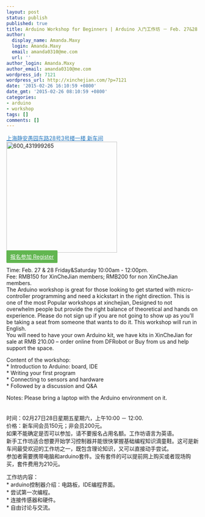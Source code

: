 ```yaml
---
layout: post
status: publish
published: true
title: Arduino Workshop for Beginners | Arduino 入门工作坊 － Feb. 27&28
author:
  display_name: Amanda.Maxy
  login: Amanda.Maxy
  email: amanda0310@me.com
  url: ''
author_login: Amanda.Maxy
author_email: amanda0310@me.com
wordpress_id: 7121
wordpress_url: http://xinchejian.com/?p=7121
date: '2015-02-26 16:10:59 +0800'
date_gmt: '2015-02-26 08:10:59 +0800'
categories:
- arduino
- workshop
tags: []
comments: []
---
```

<p><a style="color: #2578bf;" href="http://xinchejian.huodongxing.com/event/map/5244063275800" target="_blank">上海静安愚园东路28号3号楼一楼 新车间</a><br />
<a href="http://xinchejian.com/wp-content/uploads/2014/11/600_431999265.jpeg"><img src="http://xinchejian.com/wp-content/uploads/2014/11/600_431999265-290x290.jpeg" alt="600_431999265" width="290" height="290" class="aligncenter size-thumbnail wp-image-7115" /></a><br />
<a style="background-color:#62b651;color:white;border-radius:2px;cursor:pointer;font-size:14px;padding:8px 10px;" href="http://www.huodongxing.com/event/4271103685100" target="_blank" title="立即报名">报名参加 Register</a><br />
<!--:en--><br />
Time: Feb. 27 &amp; 28 Friday&Saturday 10:00am - 12:00pm.<br />
Fee: RMB150 for XinCheJian members; RMB200 for non XinCheJian members.<br />
The Arduino workshop is great for those looking to get started with micro-controller programming and need a kickstart in the right direction. This is one of the most Popular workshops at xinchejian, Designed to not overwhelm people but provide the right balance of theoretical and hands on experience. Please do not sign up if you are not going to show up as you&rsquo;ll be taking a seat from someone that wants to do it. This workshop will run in English.<br />
You will need to have your own Arduino kit, we have kits in XinCheJian for sale at RMB 210.00 &ndash; order online from DFRobot or Buy from us and help support the space.</p>
<p>Content of the workshop:<br />
* Introduction to Arduino: board, IDE<br />
* Writing your first program<br />
* Connecting to sensors and hardware<br />
* Followed by a discussion and Q&A</p>
<p>Notes: Please bring a laptop with the Arduino environment on it.<br />
<!--:--><br />
<!--:zh--><br />
时间：02月27日28日星期五星期六，上午10:00 － 12:00.<br />
价格：新车间会员150元；非会员200元。<br />
如果不能确定是否可以参加，请不要报名占用名额。工作坊语言为英语。<br />
新手工作坊适合想要开始学习控制器并能很快掌握基础编程知识滴童鞋。这可是新车间最受欢迎的工作坊之一，既包含理论知识，又可以直接动手尝试。<br />
参加者需要携带电脑和arduino套件。没有套件的可以提前网上购买或者现场购买，套件费用为210元。</p>
<p>工作坊内容：<br />
* arduino控制器介绍：电路板，IDE编程界面。<br />
* 尝试第一次编程。<br />
* 连接传感器和硬件。<br />
* 自由讨论与交流。<br />
<!--:--></p>
